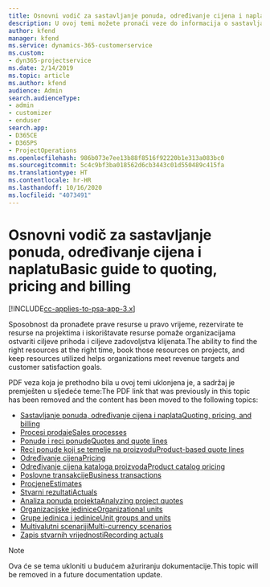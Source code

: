 ```yaml
---
title: Osnovni vodič za sastavljanje ponuda, određivanje cijena i naplatu
description: U ovoj temi možete pronaći veze do informacija o sastavljanju ponuda, određivanju cijena i naplati u sustavu Project Service Automation.
author: kfend
manager: kfend
ms.service: dynamics-365-customerservice
ms.custom:
- dyn365-projectservice
ms.date: 2/14/2019
ms.topic: article
ms.author: kfend
audience: Admin
search.audienceType:
- admin
- customizer
- enduser
search.app:
- D365CE
- D365PS
- ProjectOperations
ms.openlocfilehash: 986b073e7ee13b88f8516f92220b1e313a083bc0
ms.sourcegitcommit: 5c4c9bf3ba018562d6cb3443c01d550489c415fa
ms.translationtype: HT
ms.contentlocale: hr-HR
ms.lasthandoff: 10/16/2020
ms.locfileid: "4073491"
---
```

# <a name="basic-guide-to-quoting-pricing-and-billing"></a><span data-ttu-id="b469d-103">Osnovni vodič za sastavljanje ponuda, određivanje cijena i naplatu</span><span class="sxs-lookup"><span data-stu-id="b469d-103">Basic guide to quoting, pricing and billing</span></span>

[!INCLUDE[cc-applies-to-psa-app-3.x](../../includes/cc-applies-to-psa-app-3x.md)]

<span data-ttu-id="b469d-104">Sposobnost da pronađete prave resurse u pravo vrijeme, rezervirate te resurse na projektima i iskorištavate resurse pomaže organizacijama ostvariti ciljeve prihoda i ciljeve zadovoljstva klijenata.</span><span class="sxs-lookup"><span data-stu-id="b469d-104">The ability to find the right resources at the right time, book those resources on projects, and keep resources utilized helps organizations meet revenue targets and customer satisfaction goals.</span></span> 

<span data-ttu-id="b469d-105">PDF veza koja je prethodno bila u ovoj temi uklonjena je, a sadržaj je premješten u sljedeće teme:</span><span class="sxs-lookup"><span data-stu-id="b469d-105">The PDF link that was previously in this topic has been removed and the content has been moved to the following topics:</span></span>

- [<span data-ttu-id="b469d-106">Sastavljanje ponuda, određivanje cijena i naplata</span><span class="sxs-lookup"><span data-stu-id="b469d-106">Quoting, pricing, and billing</span></span>](../quote-bill-price.md)
- [<span data-ttu-id="b469d-107">Procesi prodaje</span><span class="sxs-lookup"><span data-stu-id="b469d-107">Sales processes</span></span>](../basic-sales-process.md)
- [<span data-ttu-id="b469d-108">Ponude i reci ponude</span><span class="sxs-lookup"><span data-stu-id="b469d-108">Quotes and quote lines</span></span>](../basic-quote-lines.md)
- [<span data-ttu-id="b469d-109">Reci ponude koji se temelje na proizvodu</span><span class="sxs-lookup"><span data-stu-id="b469d-109">Product-based quote lines</span></span>](../product-based-quote-lines.md)
- [<span data-ttu-id="b469d-110">Određivanje cijena</span><span class="sxs-lookup"><span data-stu-id="b469d-110">Pricing</span></span>](../basic-pricing.md)
- [<span data-ttu-id="b469d-111">Određivanje cijena kataloga proizvoda</span><span class="sxs-lookup"><span data-stu-id="b469d-111">Product catalog pricing</span></span>](../product-catalog-pricing.md)
- [<span data-ttu-id="b469d-112">Poslovne transakcije</span><span class="sxs-lookup"><span data-stu-id="b469d-112">Business transactions</span></span>](../basic-business-transactions.md)
- [<span data-ttu-id="b469d-113">Procjene</span><span class="sxs-lookup"><span data-stu-id="b469d-113">Estimates</span></span>](../estimates.md)
- [<span data-ttu-id="b469d-114">Stvarni rezultati</span><span class="sxs-lookup"><span data-stu-id="b469d-114">Actuals</span></span>](../actuals.md)
- [<span data-ttu-id="b469d-115">Analiza ponuda projekta</span><span class="sxs-lookup"><span data-stu-id="b469d-115">Analyzing project quotes</span></span>](../basic-analyzing-quotes.md)
- [<span data-ttu-id="b469d-116">Organizacijske jedinice</span><span class="sxs-lookup"><span data-stu-id="b469d-116">Organizational units</span></span>](../advanced-organizational.md)
- [<span data-ttu-id="b469d-117">Grupe jedinica i jedinice</span><span class="sxs-lookup"><span data-stu-id="b469d-117">Unit groups and units</span></span>](../advanced-units.md)
- [<span data-ttu-id="b469d-118">Multivalutni scenariji</span><span class="sxs-lookup"><span data-stu-id="b469d-118">Multi-currency scenarios</span></span>](../advanced-currency.md)
- [<span data-ttu-id="b469d-119">Zapis stvarnih vrijednosti</span><span class="sxs-lookup"><span data-stu-id="b469d-119">Recording actuals</span></span>](../advanced-actuals.md)

> [!NOTE]
> <span data-ttu-id="b469d-120">Ova će se tema ukloniti u budućem ažuriranju dokumentacije.</span><span class="sxs-lookup"><span data-stu-id="b469d-120">This topic will be removed in a future documentation update.</span></span> 
